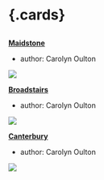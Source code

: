 <param ve-config 
       title="Places I-P"
       banner="/images/banners/19c.jpg"
       layout="index">

# {.cards}

##
**[Maidstone](/placesip/maidstone-overview)**

- author: Carolyn Oulton

![](https://iiif.juncture-digital.org/thumbnail?url=https://stor.artstor.org/stor/09e1b362-e980-44dd-947b-801070eb499e)

**[Broadstairs](/placesah/broadstairs-overview)**

- author: Carolyn Oulton

![](https://iiif.juncture-digital.org/thumbnail?url=https://stor.artstor.org/stor/09e1b362-e980-44dd-947b-801070eb499e)

**[Canterbury](/placesah/canterbury-overview)**

- author: Carolyn Oulton

![](https://iiif.juncture-digital.org/thumbnail?url=https://stor.artstor.org/stor/fb97b8a2-50de-4cae-b35b-7aedb06de42b)


